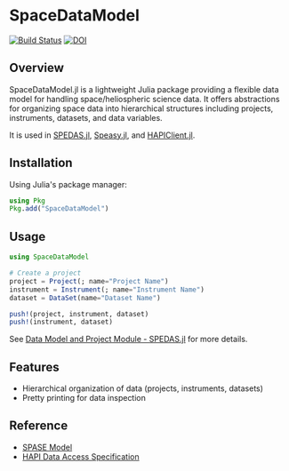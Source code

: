 # SpaceDataModel

[![Build Status](https://github.com/Beforerr/SpaceDataModel.jl/actions/workflows/CI.yml/badge.svg?branch=main)](https://github.com/Beforerr/SpaceDataModel.jl/actions/workflows/CI.yml?query=branch%3Amain)
[![DOI](https://zenodo.org/badge/958430775.svg)](https://doi.org/10.5281/zenodo.15207556)

## Overview

SpaceDataModel.jl is a lightweight Julia package providing a flexible data model for handling space/heliospheric science data. It offers abstractions for organizing space data into hierarchical structures including projects, instruments, datasets, and data variables.

It is used in [SPEDAS.jl](https://github.com/Beforerr/SPEDAS.jl), [Speasy.jl](https://github.com/SciQLop/Speasy.jl), and [HAPIClient.jl](https://github.com/Beforerr/HAPIClient.jl).

## Installation

Using Julia's package manager:

```julia
using Pkg
Pkg.add("SpaceDataModel")
```

## Usage

```julia
using SpaceDataModel

# Create a project
project = Project(; name="Project Name")
instrument = Instrument(; name="Instrument Name")
dataset = DataSet(name="Dataset Name")

push!(project, instrument, dataset)
push!(instrument, dataset)
```

See [Data Model and Project Module - SPEDAS.jl](https://beforerr.github.io/SPEDAS.jl/dev/explanations/data_model/) for more details.

## Features

- Hierarchical organization of data (projects, instruments, datasets)
- Pretty printing for data inspection

## Reference

- [SPASE Model](https://spase-group.org/data/model/index.html)
- [HAPI Data Access Specification](https://github.com/hapi-server/data-specification)